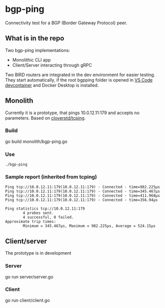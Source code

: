# bgp-ping
Connectivity test for a BGP (Border Gateway Protocol) peer. 

## What is in the repo

Two bgp-ping implementations:
- Monolithic CLI app
- Client/Server interacting through gRPC

Two BIRD routers are integrated in the dev environment for easier testing. They start automatically, if the root bgpping folder is opened in [VS Code devcontainer](https://code.visualstudio.com/docs/remote/containers) and Docker Desktop is installed.

## Monolith

Currently it is a prototype, that pings 10.0.12.11:179 and accepts no parameters. Based on [cloverstd/tcping](https://github.com/cloverstd/tcping).

### Build
go build monolith/bgp-ping.go

### Use
`./bgp-ping`

### Sample report (inherited from tcping)
```
Ping tcp://10.0.12.11:179(10.0.12.11:179) - Connected - time=982.225µs
Ping tcp://10.0.12.11:179(10.0.12.11:179) - Connected - time=345.467µs
Ping tcp://10.0.12.11:179(10.0.12.11:179) - Connected - time=411.968µs
Ping tcp://10.0.12.11:179(10.0.12.11:179) - Connected - time=356.94µs

Ping statistics tcp://10.0.12.11:179
        4 probes sent.
        4 successful, 0 failed.
Approximate trip times:
        Minimum = 345.467µs, Maximum = 982.225µs, Average = 524.15µs
```

## Client/server
The prototype is in development

### Server
go run server/server.go

### Client
go run client/client.go
